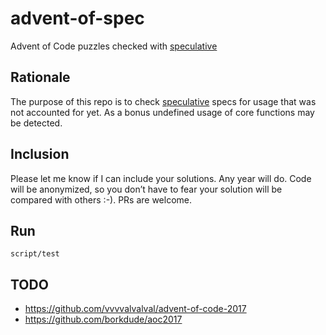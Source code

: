 # advent-of-spec

Advent of Code puzzles checked with [speculative](https://github.com/slipset/speculative)

## Rationale

The purpose of this repo is to check
[speculative](https://github.com/slipset/speculative) specs for usage that was
not accounted for yet. As a bonus undefined usage of core functions
may be detected.

## Inclusion

Please let me know if I can include your solutions. Any year will do. Code will
be anonymized, so you don’t have to fear your solution will be compared with
others :-). PRs are welcome.

## Run

    script/test

## TODO

- https://github.com/vvvvalvalval/advent-of-code-2017
- https://github.com/borkdude/aoc2017
